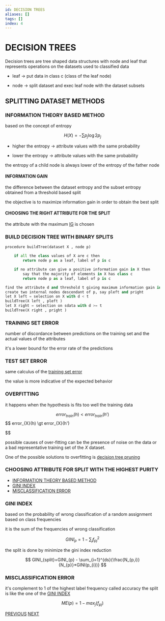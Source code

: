 ```yaml
---
id: DECISION TREES
aliases: []
tags: []
index: 4
---
```


# DECISION TREES

Decision trees are tree shaped data structures with node and leaf
that represents operations on the datasets used to classified data

- leaf -> put data in class c (class of the leaf node)

- node -> split dataset and exec leaf node with the dataset subsets

## SPLITTING DATASET METHODS

### INFORMATION THEORY BASED METHOD

based on the concept of entropy

$$
H(X)= -\sum{p_{j}\log{2}{p_{j}}}
$$

- higher the entropy -> attribute values with the same probability

- lower the entropy -> attribute values with the same probability

the entropy of a child node is always lower of the entropy of the father node

#### INFORMATION GAIN

the difference between the dataset entropy and the subset entropy obtained from a threshold based split

the objective is to maximize information gain in order to obtain the best split

#### CHOOSING THE RIGHT ATTRIBUTE FOR THE SPLIT

the attribute with the maximum [IG](#INFORMATION_GAIN) is chosen

### BUILD DECISION TREE WITH BINARY SPLITS

```python
procedure buildTree(dataset X , node p)

	if all the class values of X are c then
		return node p as a leaf, label of p is c

	if no attribute can give a positive information gain in X then
		say that the majority of elements in X has class c
		return node p as a leaf, label of p is c

find the attribute d and threshold t giving maximum information gain in X
create two internal nodes descendant of p, say pleft and pright
let X left = selection on X with d < t
buildTree(X left , pleft )
let X right = selection on sdata with d >= t
buildTree(X right , pright )

```

### TRAINING SET ERROR

number of discordance between predictions on the training set and the actual values of the attributes

it's a lower bound for the error rate of the predictions

### TEST SET ERROR

same calculus of the  [training set error](#TRAINING_SET_ERROR)

the value is more indicative of the expected behavior

### OVERFITTING

it happens when the hypothesis is fits too well the training data

$$
error_{train}(h) \lt error_{train}(h')
$$
$$
error_{X}(h) \gt error_{X}(h')

$$

possible causes of over-fitting can be the presence of noise on the data or a bad representative training set of the $X$ dataset.

One of the possible solutions to overfitting is [decision tree pruning](DECISION_TREE_PRUNING.md)

### CHOOSING ATTRIBUTE FOR SPLIT WITH THE HIGHEST PURITY

- [INFORMATION THEORY BASED METHOD](#INFORMATION_THEORY_BASED_METHOD)
- [GINI INDEX](#GINI_INDEX)
- [MISCLASSIFICATION ERROR](#MISCLASSIFICATION_ERROR)

### GINI INDEX

based on the probability of wrong classification of a random assignment based on class frequencies

it is the sum of the frequencies of wrong classification

$$
GINI_{p}=1- \sum_{j}{f^{2}_{pj}}
$$

the split is done by minimize the gini index reduction

$$
GINI_{split}=GINI_{p} - \sum_{i=1}^{ds}{\frac{N_{p,i}}{N_{p}}*GINI(p_{i})}
$$

### MISCLASSIFICATION ERROR


it's complement to 1  of the highest label frequency called accuracy
the split is like the one of the [GINI INDEX](#GINI_INDEX)

$$
ME(p) = 1 - max_{j}(f_{pj})
$$


[PREVIOUS](PERFORMANCE_OF_A_CLASSIFIER.md) [NEXT](DECISION_TREE_PRUNING.md)
